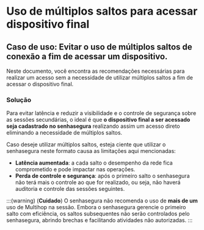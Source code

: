 # Uso de múltiplos saltos para acessar dispositivo final

## Caso de uso: Evitar o uso de múltiplos saltos de conexão a fim de acessar um dispositivo.

Neste documento, você encontra as recomendações necessárias para realizar um acesso sem a necessidade de utilizar múltiplos saltos a fim de acessar o dispositivo final.

### Solução
Para evitar latência e reduzir a visibilidade e o controle de segurança sobre as sessões secundárias, o ideal é que **o dispositivo final a ser acessado seja cadastrado no senhasegura** realizando assim um acesso direto eliminando a necessidade de múltiplos saltos.

Caso deseje utilizar múltiplos saltos, esteja ciente que utilizar o senhasegura neste formato causa as limitações aqui mencionadas:

* **Latência aumentada**: a cada salto o desempenho da rede fica comprometido e pode impactar nas operações.
* **Perda de controle e segurança**: após o primeiro salto o senhasegura não terá mais o controle ao que for realizado, ou seja, não haverá auditoria e controle das sessões seguintes.

:::(warning) (**Cuidado**)
O senhasegura não recomenda o uso de **mais de um** uso de Multihop na sessão. Embora o senhasegura gerencie o primeiro salto com eficiência, os saltos subsequentes não serão controlados pelo senhasegura, abrindo brechas e facilitando atividades não autorizadas.
:::
